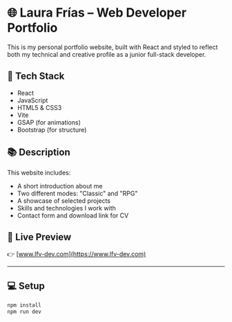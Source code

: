 # 🌐 Laura Frías – Web Developer Portfolio

This is my personal portfolio website, built with React and styled to reflect both my technical and creative profile as a junior full-stack developer.

## 🚀 Tech Stack
- React
- JavaScript
- HTML5 & CSS3
- Vite
- GSAP (for animations)
- Bootstrap (for structure)

## 📚 Description
This website includes:
- A short introduction about me
- Two different modes: "Classic" and "RPG"
- A showcase of selected projects
- Skills and technologies I work with
- Contact form and download link for CV

## 📎 Live Preview
👉 [www.lfv-dev.com](https://www.lfv-dev.com)

---

## 💻 Setup

```bash
npm install
npm run dev
